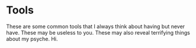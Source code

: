 # Tools

These are some common tools that I always think about having but never
have. These may be useless to you. These may also reveal terrifying
things about my psyche. Hi.
